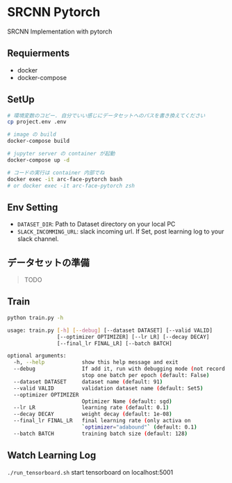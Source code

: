 # SRCNN Pytorch

SRCNN Implementation with pytorch

## Requierments

* docker
* docker-compose

## SetUp

```bash
# 環境変数のコピー. 自分でいい感じにデータセットへのパスを書き換えてください
cp project.env .env

# image の build
docker-compose build

# jupyter server の container が起動
docker-compose up -d

# コードの実行は container 内部でね
docker exec -it arc-face-pytorch bash
# or docker exec -it arc-face-pytorch zsh
```

## Env Setting

* `DATASET_DIR`: Path to Dataset directory on your local PC
* `SLACK_INCOMMING_URL`: slack incoming url. If Set, post learning log to your slack channel.

## データセットの準備

> TODO

## Train

```bash
python train.py -h

usage: train.py [-h] [--debug] [--dataset DATASET] [--valid VALID]
                [--optimizer OPTIMIZER] [--lr LR] [--decay DECAY]
                [--final_lr FINAL_LR] [--batch BATCH]

optional arguments:
  -h, --help            show this help message and exit
  --debug               If add it, run with debugging mode (not record and
                        stop one batch per epoch (default: False)
  --dataset DATASET     dataset name (default: 91)
  --valid VALID         validation dataset name (default: Set5)
  --optimizer OPTIMIZER
                        Optimizer Name (default: sgd)
  --lr LR               learning rate (default: 0.1)
  --decay DECAY         weight decay (default: 1e-08)
  --final_lr FINAL_LR   final learning rate (only activa on
                        `optimizer="adabound"` (default: 0.1)
  --batch BATCH         training batch size (default: 128)
```

## Watch Learning Log

`./run_tensorboard.sh` start tensorboard on localhost:5001